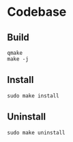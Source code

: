 # Codebase

## Build

```console
qmake
make -j
```

## Install

```console
sudo make install
```

## Uninstall

```console
sudo make uninstall
```
